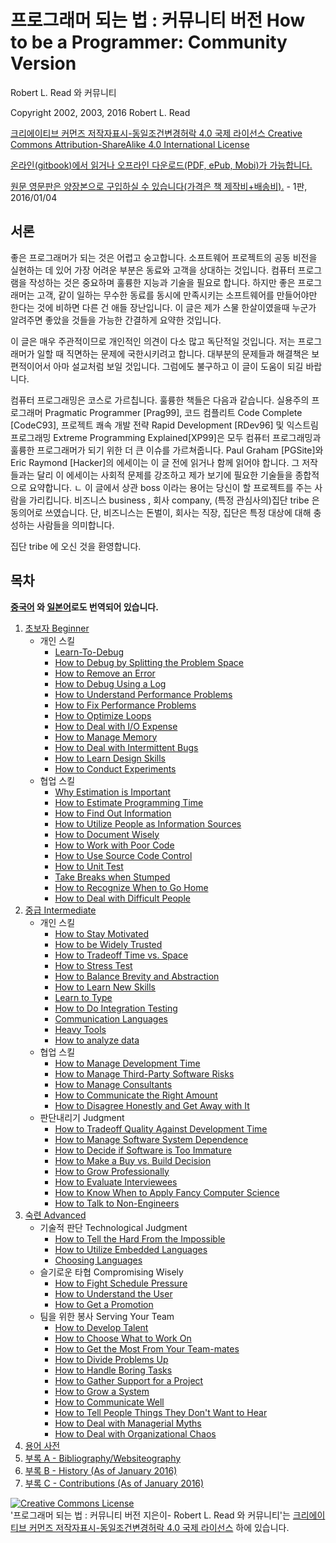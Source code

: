 # 프로그래머 되는 법 : 커뮤니티 버전 How to be a Programmer: Community Version
[//]: # (Version:1.1.0)
Robert L. Read 와 커뮤니티

Copyright 2002, 2003, 2016 Robert L. Read

[크리에이티브 커먼즈 저작자표시-동일조건변경허락 4.0 국제 라이선스 Creative Commons Attribution-ShareAlike 4.0 International License](http://creativecommons.org/licenses/by-sa/4.0/)

[온라인(gitbook)에서 읽거나 오프라인 다운로드(PDF, ePub, Mobi)가 가능합니다.](https://www.gitbook.com/book/braydie/how-to-be-a-programmer/details)

[원문 영문판은 양장본으로 구입하실 수 있습니다(가격은 책 제작비+배송비).](http://www.blurb.com/b/6999069-how-to-be-a-programmer) - 1판, 2016/01/04

## 서론
좋은 프로그래머가 되는 것은 어렵고 숭고합니다. 소프트웨어 프로젝트의 공동 비전을 실현하는 데 있어 가장 어려운 부분은 동료와 고객을 상대하는 것입니다. 컴퓨터 프로그램을 작성하는 것은 중요하며 훌륭한 지능과 기술을 필요로 합니다. 하지만 좋은 프로그래머는 고객, 같이 일하는 무수한 동료를 동시에 만족시키는 소프트웨어를 만들어야만 한다는 것에 비하면 다른 건 애들 장난입니다. 이 글은 제가 스물 한살이였을때 누군가 알려주면 좋았을 것들을 가능한 간결하게 요약한 것입니다.

이 글은 매우 주관적이므로 개인적인 의견이 다소 많고 독단적일 것입니다. 저는 프로그래머가 일할 때 직면하는 문제에 국한시키려고 합니다. 대부분의 문제들과 해결책은 보편적이어서 아마 설교처럼 보일 것입니다. 그럼에도 불구하고 이 글이 도움이 되길 바랍니다.

컴퓨터 프로그래밍은 코스로 가르칩니다. 훌륭한 책들은 다음과 같습니다. 실용주의 프로그래머 Pragmatic Programmer [Prag99], 코드 컴플리트 Code Complete [CodeC93], 프로젝트 쾌속 개발 전략 Rapid Development [RDev96] 및 익스트림 프로그래밍 Extreme Programming Explained[XP99]은 모두 컴퓨터 프로그래밍과 훌륭한 프로그래머가 되기 위한 더 큰 이슈를 가르쳐줍니다. Paul Graham [PGSite]와 Eric Raymond [Hacker]의 에세이는 이 글 전에 읽거나 함께 읽어야 합니다. 그 저작들과는 달리 이 에세이는 사회적 문제를 강조하고 제가 보기에 필요한 기술들을 종합적으로 요약합니다.
ㄴ
이 글에서 상관 boss 이라는 용어는 당신이 할 프로젝트를 주는 사람을 가리킵니다. 비즈니스 business , 회사 company, (특정 관심사의)집단 tribe 은 동의어로 쓰였습니다. 단, 비즈니스는 돈벌이, 회사는 직장, 집단은 특정 대상에 대해 충성하는 사람들을 의미합니다.

집단 tribe 에 오신 것을 환영합니다.

## 목차

**[중국어](zh/README.md) 와 [일본어](jp/README.md)로도 번역되어 있습니다.**

1. [초보자 Beginner](en/1-Beginner)
    - 개인 스킬
        - [Learn-To-Debug](en/1-Beginner/Personal-Skills/01-Learn-To-Debug.md)
        - [How to Debug by Splitting the Problem Space](en/1-Beginner/Personal-Skills/02-How-to-Debug-by-Splitting-the-Problem-Space.md)
        - [How to Remove an Error](en/1-Beginner/Personal-Skills/03-How-to-Remove-an-Error.md)
        - [How to Debug Using a Log](en/1-Beginner/Personal-Skills/04-How-to-Debug-Using-a-Log.md)
        - [How to Understand Performance Problems](en/1-Beginner/Personal-Skills/05-How-to-Understand-Performance-Problems.md)
        - [How to Fix Performance Problems](en/1-Beginner/Personal-Skills/06-How-to-Fix-Performance-Problems.md)
        - [How to Optimize Loops](en/1-Beginner/Personal-Skills/07-How-to-Optimize-Loops.md)
        - [How to Deal with I/O Expense](en/1-Beginner/Personal-Skills/08-How-to-Deal-with-IO-Expense.md)
        - [How to Manage Memory](en/1-Beginner/Personal-Skills/09-How-to-Manage-Memory.md)
        - [How to Deal with Intermittent Bugs](en/1-Beginner/Personal-Skills/10-How-to-Deal-with-Intermittent-Bugs.md)
        - [How to Learn Design Skills](en/1-Beginner/Personal-Skills/11-How-to-Learn-Design-Skills.md)
        - [How to Conduct Experiments](en/1-Beginner/Personal-Skills/12-How-to-Conduct-Experiments.md)
    - 협업 스킬
        - [Why Estimation is Important](en/1-Beginner/Team-Skills/01-Why-Estimation-is-Important.md)
        - [How to Estimate Programming Time](en/1-Beginner/Team-Skills/02-How-to-Estimate-Programming-Time.md)
        - [How to Find Out Information](en/1-Beginner/Team-Skills/03-How-to-Find-Out-Information.md)
        - [How to Utilize People as Information Sources](en/1-Beginner/Team-Skills/04-How-to-Utilize-People-as-Information-Sources.md)
        - [How to Document Wisely](en/1-Beginner/Team-Skills/05-How-to-Document-Wisely.md)
        - [How to Work with Poor Code](en/1-Beginner/Team-Skills/06-How-to-Work-with-Poor-Code.md)
        - [How to Use Source Code Control](en/1-Beginner/Team-Skills/07-How-to-Use-Source-Code-Control.md)
        - [How to Unit Test](en/1-Beginner/Team-Skills/08-How-to-Unit-Test.md)
        - [Take Breaks when Stumped](en/1-Beginner/Team-Skills/09-Take-Breaks-when-Stumped.md)
        - [How to Recognize When to Go Home](en/1-Beginner/Team-Skills/10-How-to-Recognize-When-to-Go-Home.md)
        - [How to Deal with Difficult People](en/1-Beginner/Team-Skills/11-How-to-Deal-with-Difficult-People.md)
2. [중급 Intermediate](en/2-Intermediate)
    - 개인 스킬
        - [How to Stay Motivated](en/2-Intermediate/Personal-Skills/01-How-to-Stay-Motivated.md)
        - [How to be Widely Trusted](en/2-Intermediate/Personal-Skills/02-How-to-be-Widely-Trusted.md)
        - [How to Tradeoff Time vs. Space](en/2-Intermediate/Personal-Skills/03-How-to-Tradeoff-Time-vs-Space.md)
        - [How to Stress Test](en/2-Intermediate/Personal-Skills/04-How-to-Stress-Test.md)
        - [How to Balance Brevity and Abstraction](en/2-Intermediate/Personal-Skills/05-How-to-Balance-Brevity-and-Abstraction.md)
        - [How to Learn New Skills](en/2-Intermediate/Personal-Skills/06-How-to-Learn-New-Skills.md)
        - [Learn to Type](en/2-Intermediate/Personal-Skills/07-Learn-to-Type.md)
        - [How to Do Integration Testing](en/2-Intermediate/Personal-Skills/08-How-to-Do-Integration-Testing.md)
        - [Communication Languages](en/2-Intermediate/Personal-Skills/09-Communication-Languages.md)
        - [Heavy Tools](en/2-Intermediate/Personal-Skills/10-Heavy-Tools.md)
        - [How to analyze data](en/2-Intermediate/Personal-Skills/11-How-to-analyze-data.md)
    - 협업 스킬
        - [How to Manage Development Time](en/2-Intermediate/Team-Skills/01-How-to-Manage-Development-Time.md)
        - [How to Manage Third-Party Software Risks](en/2-Intermediate/Team-Skills/02-How-to-Manage-Third-Party-Software-Risks.md)
        - [How to Manage Consultants](en/2-Intermediate/Team-Skills/03-How-to-Manage-Consultants.md)
        - [How to Communicate the Right Amount](en/2-Intermediate/Team-Skills/04-How-to-Communicate-the-Right-Amount.md)
        - [How to Disagree Honestly and Get Away with It](en/2-Intermediate/Team-Skills/05-How-to-Disagree-Honestly-and-Get-Away-with-It.md)
    - 판단내리기 Judgment
        - [How to Tradeoff Quality Against Development Time](en/2-Intermediate/Judgment/01-How-to-Tradeoff-Quality-Against-Development-Time.md)
        - [How to Manage Software System Dependence](en/2-Intermediate/Judgment/02-How-to-Manage-Software-System-Dependence.md)
        - [How to Decide if Software is Too Immature](en/2-Intermediate/Judgment/03-How-to-Decide-if-Software-is-Too-Immature.md)
        - [How to Make a Buy vs. Build Decision](en/2-Intermediate/Judgment/04-How-to-Make-a-Buy-vs-Build-Decision.md)
        - [How to Grow Professionally](en/2-Intermediate/Judgment/05-How-to-Grow-Professionally.md)
        - [How to Evaluate Interviewees](en/2-Intermediate/Judgment/06-How-to-Evaluate-Interviewees.md)
        - [How to Know When to Apply Fancy Computer Science](en/2-Intermediate/Judgment/07-How-to-Know-When-to-Apply-Fancy-Computer-Science.md)
        - [How to Talk to Non-Engineers](en/2-Intermediate/Judgment/08-How-to-Talk-to-Non-Engineers.md)
3. [숙련 Advanced](en/3-Advanced)
    - 기술적 판단 Technological Judgment
        - [How to Tell the Hard From the Impossible](en/3-Advanced/Technical-Judgment/01-How-to-Tell-the-Hard-From-the-Impossible.md)
        - [How to Utilize Embedded Languages](en/3-Advanced/Technical-Judgment/02-How-to-Utilize-Embedded-Languages.md)
        - [Choosing Languages](en/3-Advanced/Technical-Judgment/03-Choosing-Languages.md)
    - 슬기로운 타협 Compromising Wisely
        - [How to Fight Schedule Pressure](en/3-Advanced/Compromising-Wisely/01-How-to-Fight-Schedule-Pressure.md)
        - [How to Understand the User](en/3-Advanced/Compromising-Wisely/02-How-to-Understand-the-User.md)
        - [How to Get a Promotion](en/3-Advanced/Compromising-Wisely/03-How-to-Get-a-Promotion.md)
    - 팀을 위한 봉사 Serving Your Team
        - [How to Develop Talent](en/3-Advanced/Serving-Your-Team/01-How-to-Develop-Talent.md)
        - [How to Choose What to Work On](en/3-Advanced/Serving-Your-Team/02-How-to-Choose-What-to-Work-On.md)
        - [How to Get the Most From Your Team-mates](en/3-Advanced/Serving-Your-Team/03-How-to-Get-the-Most-From-Your-Teammates.md)
        - [How to Divide Problems Up](en/3-Advanced/Serving-Your-Team/04-How-to-Divide-Problems-Up.md)
        - [How to Handle Boring Tasks](en/3-Advanced/Serving-Your-Team/05-How-to-Handle-Boring-Tasks.md)
        - [How to Gather Support for a Project](en/3-Advanced/Serving-Your-Team/06-How-to-Gather-Support-for-a-Project.md)
        - [How to Grow a System](en/3-Advanced/Serving-Your-Team/07-How-to-Grow-a-System.md)
        - [How to Communicate Well](en/3-Advanced/Serving-Your-Team/08-How-to-Communicate-Well.md)
        - [How to Tell People Things They Don't Want to Hear](en/3-Advanced/Serving-Your-Team/09-How-to-Tell-People-Things-They-Dont-Want-to-Hear.md)
        - [How to Deal with Managerial Myths](en/3-Advanced/Serving-Your-Team/10-How-to-Deal-with-Managerial-Myths.md)
        - [How to Deal with Organizational Chaos](en/3-Advanced/Serving-Your-Team/11-How-to-Deal-with-Organizational-Chaos.md)
4. [용어 사전](en/GLOSSARY.md)
5. [부록 A - Bibliography/Websiteography](en/5-Bibliography.md)
6. [부록 B - History (As of January 2016)](en/6-History.md)
6. [부록 C - Contributions (As of January 2016)](en/7-Contributions.md)


<a rel="license" href="http://creativecommons.org/licenses/by-sa/4.0/"><img alt="Creative Commons License" style="border-width:0" src="https://i.creativecommons.org/l/by-sa/4.0/88x31.png" /></a><br /><span xmlns:dct="http://purl.org/dc/terms/" href="http://purl.org/dc/dcmitype/Text" property="dct:title" rel="dct:type">'프로그래머 되는 법 : 커뮤니티 버전</span> <span xmlns:cc="http://creativecommons.org/ns#" property="cc:attributionName">지은이- Robert L. Read 와 커뮤니티'는 </span> <a rel="license" href="http://creativecommons.org/licenses/by-sa/4.0/">크리에이티브 커먼즈 저작자표시-동일조건변경허락 4.0 국제 라이선스</a> 하에 있습니다.
